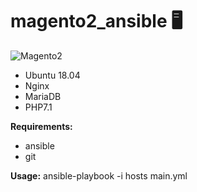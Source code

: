 # magento2_ansible 🖥️
![Magento2](https://fleno-gmbh.de/wp-content/uploads/2018/10/magento-logo.png "Magento2")
- Ubuntu 18.04
- Nginx
- MariaDB
- PHP7.1

**Requirements:**
- ansible
- git

**Usage:**
ansible-playbook -i hosts main.yml
